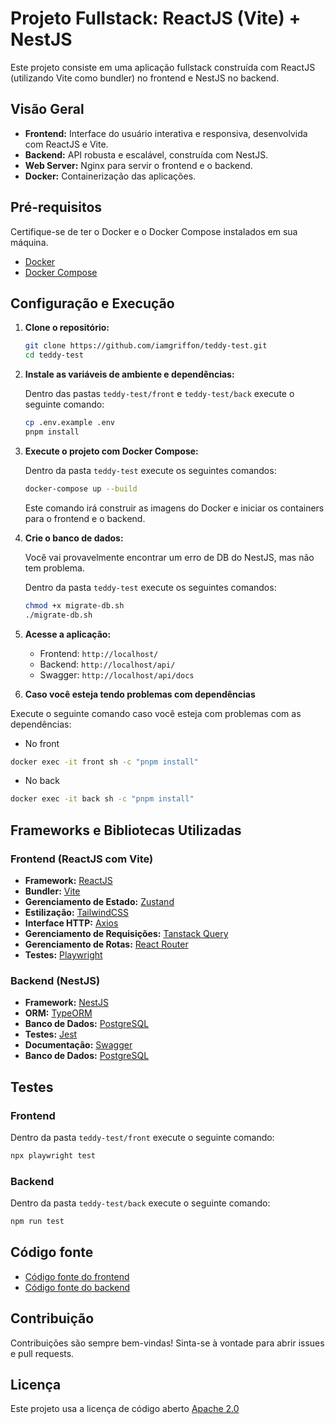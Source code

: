 # Projeto Fullstack: ReactJS (Vite) + NestJS

Este projeto consiste em uma aplicação fullstack construída com ReactJS (utilizando Vite como bundler) no frontend e NestJS no backend.

## Visão Geral

-   **Frontend:** Interface do usuário interativa e responsiva, desenvolvida com ReactJS e Vite.
-   **Backend:** API robusta e escalável, construída com NestJS.
-   **Web Server:** Nginx para servir o frontend e o backend.
-   **Docker:** Containerização das aplicações.

## Pré-requisitos

Certifique-se de ter o Docker e o Docker Compose instalados em sua máquina.

-   [Docker](https://www.docker.com/)
-   [Docker Compose](https://docs.docker.com/compose/)

## Configuração e Execução

1.  **Clone o repositório:**

    ```bash
    git clone https://github.com/iamgriffon/teddy-test.git
    cd teddy-test
    ```

2. **Instale as variáveis de ambiente e dependências:**

    Dentro das pastas `teddy-test/front` e `teddy-test/back` execute o seguinte comando:

    ```bash
    cp .env.example .env
    pnpm install
    ```

3.  **Execute o projeto com Docker Compose:**

    Dentro da pasta `teddy-test` execute os seguintes comandos:

    ```bash
    docker-compose up --build
    ```

    Este comando irá construir as imagens do Docker e iniciar os containers para o frontend e o backend.


4.  **Crie o banco de dados:**

    Você vai provavelmente encontrar um erro de DB do NestJS, mas não tem problema.

    Dentro da pasta `teddy-test` execute os seguintes comandos:

    ```bash
    chmod +x migrate-db.sh
    ./migrate-db.sh
    ```

5.  **Acesse a aplicação:**

    -   Frontend: `http://localhost/`
    -   Backend: `http://localhost/api/`
    -   Swagger: `http://localhost/api/docs`

6. **Caso você esteja tendo problemas com dependências**

Execute o seguinte comando caso você esteja com problemas com as dependências:

- No front 

```bash
docker exec -it front sh -c "pnpm install"
```

- No back

```bash
docker exec -it back sh -c "pnpm install"
```

## Frameworks e Bibliotecas Utilizadas

### Frontend (ReactJS com Vite)

-   **Framework:** [ReactJS](https://reactjs.org/)
-   **Bundler:** [Vite](https://vitejs.dev/)
-   **Gerenciamento de Estado:** [Zustand](https://zustand.docs.pmnd.rs/)
-   **Estilização:** [TailwindCSS](https://tailwindcss.com/)
-   **Interface HTTP:** [Axios](https://axios-http.com/)
-   **Gerenciamento de Requisições:** [Tanstack Query](https://tanstack.com/query/latest/docs/framework/react/react-native/overview)
-   **Gerenciamento de Rotas:** [React Router](https://reactrouter.com/)
-   **Testes:** [Playwright](https://playwright.dev/)


### Backend (NestJS)

-   **Framework:** [NestJS](https://nestjs.com/)
-   **ORM:** [TypeORM](https://typeorm.io/)
-   **Banco de Dados:** [PostgreSQL](https://www.postgresql.org/)
-   **Testes:** [Jest](https://jestjs.io/)
-   **Documentação:** [Swagger](https://swagger.io/)
-   **Banco de Dados:** [PostgreSQL](https://www.postgresql.org/)

## Testes

### Frontend

Dentro da pasta `teddy-test/front` execute o seguinte comando:

```bash
npx playwright test
```

### Backend

Dentro da pasta `teddy-test/back` execute o seguinte comando:

```bash
npm run test
```
## Código fonte

-  [Código fonte do frontend](https://github.com/iamgriffon/teddy-test/tree/main/front)
-  [Código fonte do backend](https://github.com/iamgriffon/teddy-test/tree/main/back)

## Contribuição

Contribuições são sempre bem-vindas! Sinta-se à vontade para abrir issues e pull requests.

## Licença

Este projeto usa a licença de código aberto [Apache 2.0](LICENSE)
